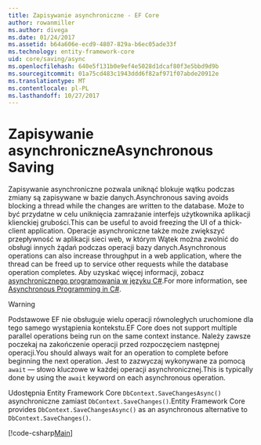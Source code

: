 ```yaml
---
title: Zapisywanie asynchroniczne - EF Core
author: rowanmiller
ms.author: divega
ms.date: 01/24/2017
ms.assetid: b64a606e-ecd9-4807-829a-b6ec05ade33f
ms.technology: entity-framework-core
uid: core/saving/async
ms.openlocfilehash: 640e5f131b0e9ef4e5028d1dcaf80f3e5bbd9d9b
ms.sourcegitcommit: 01a75cd483c1943ddd6f82af971f07abde20912e
ms.translationtype: MT
ms.contentlocale: pl-PL
ms.lasthandoff: 10/27/2017
---
```

# <a name="asynchronous-saving"></a><span data-ttu-id="ee4e1-102">Zapisywanie asynchroniczne</span><span class="sxs-lookup"><span data-stu-id="ee4e1-102">Asynchronous Saving</span></span>

<span data-ttu-id="ee4e1-103">Zapisywanie asynchroniczne pozwala uniknąć blokuje wątku podczas zmiany są zapisywane w bazie danych.</span><span class="sxs-lookup"><span data-stu-id="ee4e1-103">Asynchronous saving avoids blocking a thread while the changes are written to the database.</span></span> <span data-ttu-id="ee4e1-104">Może to być przydatne w celu uniknięcia zamrażanie interfejs użytkownika aplikacji klienckiej grubości.</span><span class="sxs-lookup"><span data-stu-id="ee4e1-104">This can be useful to avoid freezing the UI of a thick-client application.</span></span> <span data-ttu-id="ee4e1-105">Operacje asynchroniczne także może zwiększyć przepływność w aplikacji sieci web, w którym Wątek można zwolnić do obsługi innych żądań podczas operacji bazy danych.</span><span class="sxs-lookup"><span data-stu-id="ee4e1-105">Asynchronous operations can also increase throughput in a web application, where the thread can be freed up to service other requests while the database operation completes.</span></span> <span data-ttu-id="ee4e1-106">Aby uzyskać więcej informacji, zobacz [asynchronicznego programowania w języku C#](https://docs.microsoft.com/dotnet/csharp/async).</span><span class="sxs-lookup"><span data-stu-id="ee4e1-106">For more information, see [Asynchronous Programming in C#](https://docs.microsoft.com/dotnet/csharp/async).</span></span>

> [!WARNING]  
> <span data-ttu-id="ee4e1-107">Podstawowe EF nie obsługuje wielu operacji równoległych uruchomione dla tego samego wystąpienia kontekstu.</span><span class="sxs-lookup"><span data-stu-id="ee4e1-107">EF Core does not support multiple parallel operations being run on the same context instance.</span></span> <span data-ttu-id="ee4e1-108">Należy zawsze poczekaj na zakończenie operacji przed rozpoczęciem następnej operacji.</span><span class="sxs-lookup"><span data-stu-id="ee4e1-108">You should always wait for an operation to complete before beginning the next operation.</span></span> <span data-ttu-id="ee4e1-109">Jest to zazwyczaj wykonywane za pomocą `await` — słowo kluczowe w każdej operacji asynchronicznej.</span><span class="sxs-lookup"><span data-stu-id="ee4e1-109">This is typically done by using the `await` keyword on each asynchronous operation.</span></span>

<span data-ttu-id="ee4e1-110">Udostępnia Entity Framework Core `DbContext.SaveChangesAsync()` asynchroniczne zamiast `DbContext.SaveChanges()`.</span><span class="sxs-lookup"><span data-stu-id="ee4e1-110">Entity Framework Core provides `DbContext.SaveChangesAsync()` as an asynchronous alternative to `DbContext.SaveChanges()`.</span></span>

[!code-csharp[Main](../../../samples/core/Saving/Saving/Async/Sample.cs#Sample)]
